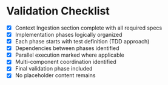 # Validation Checklist
- [x] Context Ingestion section complete with all required specs
- [x] Implementation phases logically organized
- [x] Each phase starts with test definition (TDD approach)
- [x] Dependencies between phases identified
- [x] Parallel execution marked where applicable
- [x] Multi-component coordination identified
- [x] Final validation phase included
- [x] No placeholder content remains
